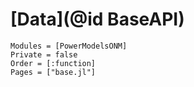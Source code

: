 # [Data](@id BaseAPI)

```@autodocs
Modules = [PowerModelsONM]
Private = false
Order = [:function]
Pages = ["base.jl"]
```

